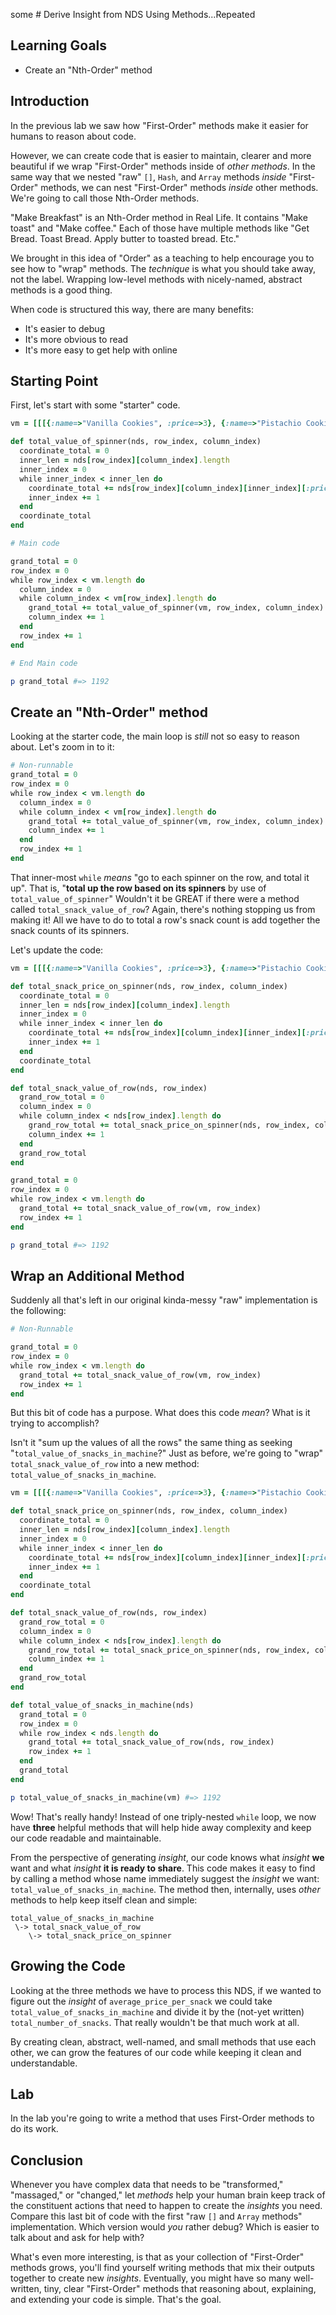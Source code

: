 some # Derive Insight from NDS Using Methods...Repeated

## Learning Goals

* Create an "Nth-Order" method

## Introduction

In the previous lab we saw how "First-Order" methods make it easier for humans
to reason about code.

However, we can create code that is easier to maintain, clearer and more
beautiful if we wrap "First-Order" methods inside of _other methods_. In the
same way that we nested "raw" `[]`,  `Hash`, and `Array` methods _inside_
"First-Order" methods, we can nest "First-Order" methods _inside_ other
methods. We're going to call those Nth-Order methods.

"Make Breakfast" is an Nth-Order method in Real Life. It contains "Make toast"
and "Make coffee." Each of those have multiple methods like "Get Bread. Toast
Bread. Apply butter to toasted bread. Etc."

We brought in this idea of "Order" as a teaching to help encourage you to see
how to "wrap" methods. The _technique_ is what you should take away, not the
label. Wrapping low-level methods with nicely-named, abstract methods is a good
thing.

When code is structured this way, there are many benefits:

* It's easier to debug
* It's more obvious to read
* It's more easy to get help with online

## Starting Point

First, let's start with some "starter" code.

```ruby
vm = [[[{:name=>"Vanilla Cookies", :price=>3}, {:name=>"Pistachio Cookies", :price=>3}, {:name=>"Chocolate Cookies", :price=>3}, {:name=>"Chocolate Chip Cookies", :price=>3}], [{:name=>"Tooth-Melters", :price=>12}, {:name=>"Tooth-Destroyers", :price=>12}, {:name=>"Enamel Eaters", :price=>12}, {:name=>"Dentist's Nightmare", :price=>20}], [{:name=>"Gummy Sour Apple", :price=>3}, {:name=>"Gummy Apple", :price=>5}, {:name=>"Gummy Moldy Apple", :price=>1}]], [[{:name=>"Grape Drink", :price=>1}, {:name=>"Orange Drink", :price=>1}, {:name=>"Pineapple Drink", :price=>1}], [{:name=>"Mints", :price=>13}, {:name=>"Curiously Toxic Mints", :price=>1000}, {:name=>"US Mints", :price=>99}]]]

def total_value_of_spinner(nds, row_index, column_index)
  coordinate_total = 0
  inner_len = nds[row_index][column_index].length
  inner_index = 0
  while inner_index < inner_len do
    coordinate_total += nds[row_index][column_index][inner_index][:price]
    inner_index += 1
  end
  coordinate_total
end

# Main code

grand_total = 0
row_index = 0
while row_index < vm.length do
  column_index = 0
  while column_index < vm[row_index].length do
    grand_total += total_value_of_spinner(vm, row_index, column_index)
    column_index += 1
  end
  row_index += 1
end

# End Main code

p grand_total #=> 1192
```

## Create an "Nth-Order" method

Looking at the starter code, the main loop is _still_ not so easy to reason
about. Let's zoom in to it:

```ruby
# Non-runnable
grand_total = 0
row_index = 0
while row_index < vm.length do
  column_index = 0
  while column_index < vm[row_index].length do
    grand_total += total_value_of_spinner(vm, row_index, column_index)
    column_index += 1
  end
  row_index += 1
end
```

That inner-most `while` _means_ "go to each spinner on the row, and total it
up".  That is, "**total up the row based on its spinners** by use of
`total_value_of_spinner`" Wouldn't it be GREAT if there were a method called
`total_snack_value_of_row`? Again, there's nothing stopping us from making it!
All we have to do to total a row's snack count is add together the snack counts
of its spinners.

Let's update the code:

```ruby
vm = [[[{:name=>"Vanilla Cookies", :price=>3}, {:name=>"Pistachio Cookies", :price=>3}, {:name=>"Chocolate Cookies", :price=>3}, {:name=>"Chocolate Chip Cookies", :price=>3}], [{:name=>"Tooth-Melters", :price=>12}, {:name=>"Tooth-Destroyers", :price=>12}, {:name=>"Enamel Eaters", :price=>12}, {:name=>"Dentist's Nighmare", :price=>20}], [{:name=>"Gummy Sour Apple", :price=>3}, {:name=>"Gummy Apple", :price=>5}, {:name=>"Gummy Moldy Apple", :price=>1}]], [[{:name=>"Grape Drink", :price=>1}, {:name=>"Orange Drink", :price=>1}, {:name=>"Pineapple Drink", :price=>1}], [{:name=>"Mints", :price=>13}, {:name=>"Curiously Toxic Mints", :price=>1000}, {:name=>"US Mints", :price=>99}]]]

def total_snack_price_on_spinner(nds, row_index, column_index)
  coordinate_total = 0
  inner_len = nds[row_index][column_index].length
  inner_index = 0
  while inner_index < inner_len do
    coordinate_total += nds[row_index][column_index][inner_index][:price]
    inner_index += 1
  end
  coordinate_total
end

def total_snack_value_of_row(nds, row_index)
  grand_row_total = 0
  column_index = 0
  while column_index < nds[row_index].length do
    grand_row_total += total_snack_price_on_spinner(nds, row_index, column_index)
    column_index += 1
  end
  grand_row_total
end

grand_total = 0
row_index = 0
while row_index < vm.length do
  grand_total += total_snack_value_of_row(vm, row_index)
  row_index += 1
end

p grand_total #=> 1192
```

## Wrap an Additional Method

Suddenly all that's left in our original kinda-messy "raw" implementation  is
the following:

```ruby
# Non-Runnable

grand_total = 0
row_index = 0
while row_index < vm.length do
  grand_total += total_snack_value_of_row(vm, row_index)
  row_index += 1
end
```

But this bit of code has a purpose. What does this code _mean_? What is it
trying to accomplish?

Isn't it "sum up the values of all the rows" the same thing as seeking
"`total_value_of_snacks_in_machine`?" Just as before, we're going to "wrap"
`total_snack_value_of_row` into a new method: `total_value_of_snacks_in_machine`.

```ruby
vm = [[[{:name=>"Vanilla Cookies", :price=>3}, {:name=>"Pistachio Cookies", :price=>3}, {:name=>"Chocolate Cookies", :price=>3}, {:name=>"Chocolate Chip Cookies", :price=>3}], [{:name=>"Tooth-Melters", :price=>12}, {:name=>"Tooth-Destroyers", :price=>12}, {:name=>"Enamel Eaters", :price=>12}, {:name=>"Dentist's Nighmare", :price=>20}], [{:name=>"Gummy Sour Apple", :price=>3}, {:name=>"Gummy Apple", :price=>5}, {:name=>"Gummy Moldy Apple", :price=>1}]], [[{:name=>"Grape Drink", :price=>1}, {:name=>"Orange Drink", :price=>1}, {:name=>"Pineapple Drink", :price=>1}], [{:name=>"Mints", :price=>13}, {:name=>"Curiously Toxic Mints", :price=>1000}, {:name=>"US Mints", :price=>99}]]]

def total_snack_price_on_spinner(nds, row_index, column_index)
  coordinate_total = 0
  inner_len = nds[row_index][column_index].length
  inner_index = 0
  while inner_index < inner_len do
    coordinate_total += nds[row_index][column_index][inner_index][:price]
    inner_index += 1
  end
  coordinate_total
end

def total_snack_value_of_row(nds, row_index)
  grand_row_total = 0
  column_index = 0
  while column_index < nds[row_index].length do
    grand_row_total += total_snack_price_on_spinner(nds, row_index, column_index)
    column_index += 1
  end
  grand_row_total
end

def total_value_of_snacks_in_machine(nds)
  grand_total = 0
  row_index = 0
  while row_index < nds.length do
    grand_total += total_snack_value_of_row(nds, row_index)
    row_index += 1
  end
  grand_total
end

p total_value_of_snacks_in_machine(vm) #=> 1192
```

Wow! That's really handy! Instead of one triply-nested `while` loop, we now
have **three** helpful methods that will help hide away complexity and keep our
code readable and maintainable.

From the perspective of generating _insight_, our code knows what _insight_
**we** want and what _insight_ **it is ready to share**. This code makes it
easy to find by calling a method whose name immediately suggest the _insight_
we want: `total_value_of_snacks_in_machine`. The method then, internally, uses
_other_ methods to help keep itself clean and simple:

```text
total_value_of_snacks_in_machine
 \-> total_snack_value_of_row
    \-> total_snack_price_on_spinner
```

## Growing the Code

Looking at the three methods we have to process this NDS, if we wanted to
figure out the _insight_ of `average_price_per_snack` we could take
`total_value_of_snacks_in_machine` and divide it by the (not-yet written)
`total_number_of_snacks`. That really wouldn't be that much work at all.

By creating clean, abstract, well-named, and small methods that use each other,
we can grow the features of our code while keeping it clean and understandable.

## Lab

In the lab you're going to write a method that uses First-Order methods to do
its work.

## Conclusion

Whenever you have complex data that needs to be "transformed," "massaged," or
"changed," let _methods_ help your human brain keep track of the constituent
actions that need to happen to create the _insights_ you need. Compare this
last bit of code with the first "raw `[]` and `Array` methods" implementation.
Which version would _you_ rather debug? Which is easier to talk about and ask
for help with?

What's even more interesting, is that as your collection of "First-Order"
methods grows, you'll find yourself writing methods that mix their outputs
together to create new _insights_. Eventually, you might have so many
well-written, tiny, clear "First-Order" methods that reasoning about,
explaining, and extending your code is simple. That's the goal.

